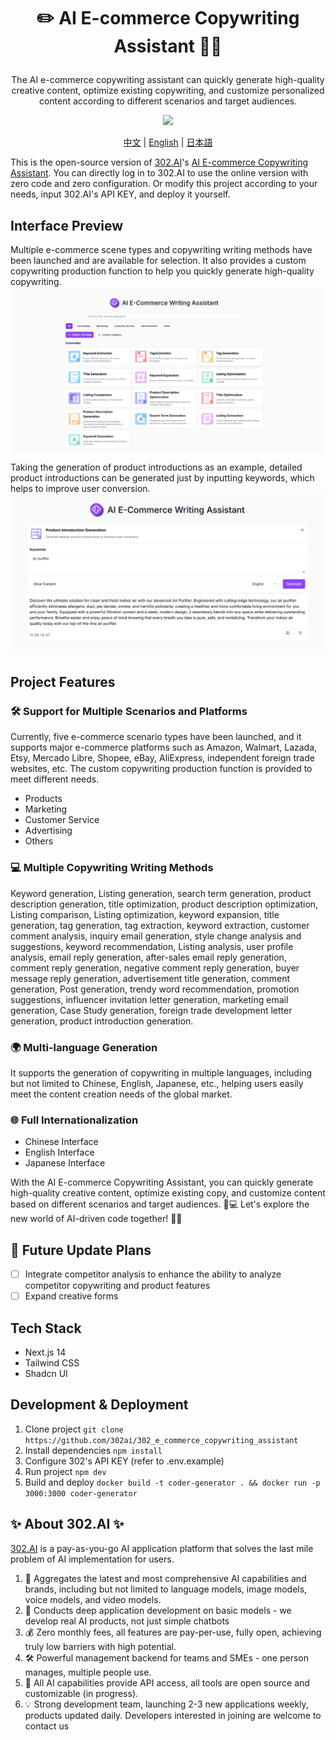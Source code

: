  # <p align="center">✏️ AI E-commerce Copywriting Assistant 🚀✨</p>

<p align="center">The AI e-commerce copywriting assistant can quickly generate high-quality creative content, optimize existing copywriting, and customize personalized content according to different scenarios and target audiences.</p>

<p align="center"><a href="https://302.ai/tools/word/" target="blank"><img src="https://file.302ai.cn/gpt/imgs/github/302_badge.png" /></a></p >

<p align="center"><a href="README zh.md">中文</a> | <a href="README.md">English</a> | <a href="README_ja.md">日本語</a></p>


This is the open-source version of [302.AI](https://302.ai)'s [AI E-commerce Copywriting Assistant](https://302.ai/tools/ecom/).
You can directly log in to 302.AI to use the online version with zero code and zero configuration.
Or modify this project according to your needs, input 302.AI's API KEY, and deploy it yourself.

## Interface Preview
Multiple e-commerce scene types and copywriting writing methods have been launched and are available for selection. It also provides a custom copywriting production function to help you quickly generate high-quality copywriting.
![Interface Preview](docs/电商英1.png)     

Taking the generation of product introductions as an example, detailed product introductions can be generated just by inputting keywords, which helps to improve user conversion.
![Interface Preview](docs/电商英2.png)

## Project Features
### 🛠️ Support for Multiple Scenarios and Platforms
Currently, five e-commerce scenario types have been launched, and it supports major e-commerce platforms such as Amazon, Walmart, Lazada, Etsy, Mercado Libre, Shopee, eBay, AliExpress, independent foreign trade websites, etc. The custom copywriting production function is provided to meet different needs.
- Products
- Marketing
- Customer Service
- Advertising
- Others
### 💻 Multiple Copywriting Writing Methods
Keyword generation, Listing generation, search term generation, product description generation, title optimization, product description optimization, Listing comparison, Listing optimization, keyword expansion, title generation, tag generation, tag extraction, keyword extraction, customer comment analysis, inquiry email generation, style change analysis and suggestions, keyword recommendation, Listing analysis, user profile analysis, email reply generation, after-sales email reply generation, comment reply generation, negative comment reply generation, buyer message reply generation, advertisement title generation, comment generation, Post generation, trendy word recommendation, promotion suggestions, influencer invitation letter generation, marketing email generation, Case Study generation, foreign trade development letter generation, product introduction generation.
### 🌍 Multi-language Generation
It supports the generation of copywriting in multiple languages, including but not limited to Chinese, English, Japanese, etc., helping users easily meet the content creation needs of the global market.
### 🌐 Full Internationalization
- Chinese Interface
- English Interface
- Japanese Interface

With the AI E-commerce Copywriting Assistant, you can quickly generate high-quality creative content, optimize existing copy, and customize content based on different scenarios and target audiences. 🎉💻 Let's explore the new world of AI-driven code together! 🌟🚀

## 🚩 Future Update Plans 
- [ ] Integrate competitor analysis to enhance the ability to analyze competitor copywriting and product features
- [ ] Expand creative forms

## Tech Stack
- Next.js 14
- Tailwind CSS
- Shadcn UI

## Development & Deployment
1. Clone project `git clone https://github.com/302ai/302_e_commerce_copywriting_assistant`
2. Install dependencies `npm install`
3. Configure 302's API KEY (refer to .env.example)
4. Run project `npm dev`
5. Build and deploy `docker build -t coder-generator . && docker run -p 3000:3000 coder-generator`


## ✨ About 302.AI ✨
[302.AI](https://302.ai) is a pay-as-you-go AI application platform that solves the last mile problem of AI implementation for users.
1. 🧠 Aggregates the latest and most comprehensive AI capabilities and brands, including but not limited to language models, image models, voice models, and video models.
2. 🚀 Conducts deep application development on basic models - we develop real AI products, not just simple chatbots
3. 💰 Zero monthly fees, all features are pay-per-use, fully open, achieving truly low barriers with high potential.
4. 🛠 Powerful management backend for teams and SMEs - one person manages, multiple people use.
5. 🔗 All AI capabilities provide API access, all tools are open source and customizable (in progress).
6. 💡 Strong development team, launching 2-3 new applications weekly, products updated daily. Developers interested in joining are welcome to contact us
